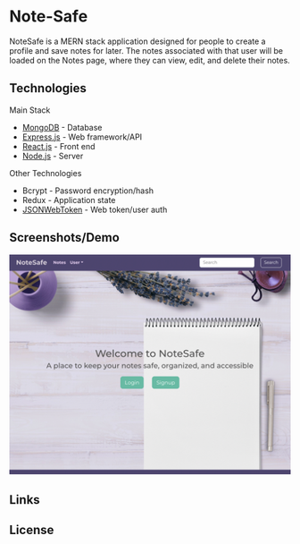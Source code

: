 # Note-Safe

NoteSafe is a MERN stack application designed for people to create a profile and save notes for later. The notes associated with that user will be loaded on the Notes page, where they can view, edit, and delete their notes. 

## Technologies 

Main Stack
* [MongoDB](https://www.npmjs.com/package/mongodb) - Database
* [Express.js](https://www.npmjs.com/package/express) - Web framework/API
* [React.js](https://www.npmjs.com/package/react) - Front end
* [Node.js](https://nodejs.org/en/) - Server

Other Technologies
* Bcrypt - Password encryption/hash
* Redux - Application state
* [JSONWebToken](https://www.npmjs.com/package/jsonwebtoken) - Web token/user auth

## Screenshots/Demo
![Main Screen](Homepage.png)

## Links

## License 